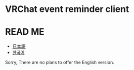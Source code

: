 VRChat event reminder client
============================

# READ ME

- [日本語](README.ja-jp.md)
- [한국어](README.ko-kr.md)

Sorry, There are no plans to offer the English version.